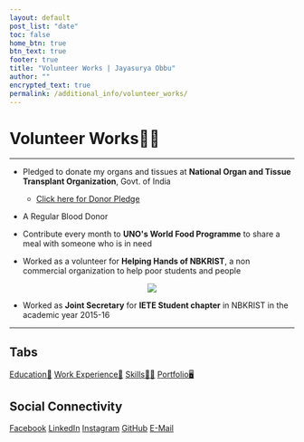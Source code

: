 ```yaml
---
layout: default
post_list: "date"
toc: false
home_btn: true
btn_text: true
footer: true
title: "Volunteer Works | Jayasurya Obbu"
author: ""
encrypted_text: true
permalink: /additional_info/volunteer_works/
---
```


# **Volunteer Works🦸‍♂️**

***
* Pledged to donate my organs and tissues at **National Organ and Tissue Transplant Organization**, Govt. of India
    * [Click here for Donor Pledge]({{site.url}}{{site.baseurl}}{{site.assets_path}}/img/donorpledge.JPG)

* A Regular Blood Donor

* Contribute every month to **UNO's World Food Programme** to share a meal with someone who is in need  

* Worked as a volunteer for **Helping Hands of NBKRIST**, a non commercial organization to help poor students and people
<center><a href="{{site.url}}{{site.baseurl}}{{site.assets_path}}/img/helpinghands.jpg"><img src="{{site.url}}{{site.baseurl}}{{site.assets_path}}/img/helpinghands_thumbnail.jpg"/></a></center>

* Worked as **Joint Secretary** for **IETE Student chapter** in NBKRIST in the academic year 2015-16

***
## Tabs

[Education📖](education.md) [Work Experience💼](work-experience.md) [Skills🤹🏼](skills.md) [Portfolio🖥️](portfolio.md)

## Social Connectivity

[Facebook](https://www.facebook.com/jayasurya.obbu/) [LinkedIn](https://www.linkedin.com/in/jayasurya-obbu/) [Instagram](https://www.instagram.com/mr__circuit/) [GitHub](https://github.com/mr-circuit) [E-Mail]( mailto:hello@jayasurya.me) 